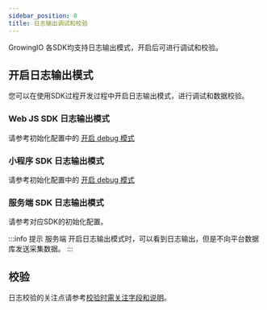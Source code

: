 ```yaml
---
sidebar_position: 0
title: 日志输出调试和校验
---
```


GrowingIO 各SDK均支持日志输出模式，开启后可进行调试和校验。

## 开启日志输出模式

您可以在使用SDK过程开发过程中开启日志输出模式，进行调试和数据校验。

### Web JS SDK 日志输出模式

请参考初始化配置中的 [开启 debug 模式](/docs/webjs/initSettings#debug)

### 小程序 SDK 日志输出模式

请参考初始化配置中的 [开启 debug 模式](/docs/miniprogram/initSettings#debug)

### 服务端 SDK 日志输出模式

请参考对应SDK的初始化配置。

:::info 提示
服务端 开启日志输出模式时，可以看到日志输出，但是不向平台数据库发送采集数据。
:::

## 校验

日志校验的关注点请参考[校验时需关注字段和说明](/docs/debugverify#校验时需关注字段和说明)。

